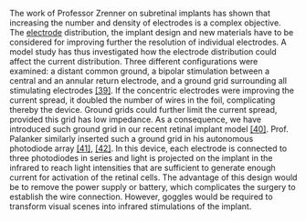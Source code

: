 The work of Professor Zrenner on subretinal implants has shown that increasing the number and density of electrodes is a complex objective. The [electrode](https://www.sciencedirect.com/topics/agricultural-and-biological-sciences/electrodes) distribution, the implant design and new materials have to be considered for improving further the resolution of individual electrodes. A model study has thus investigated how the electrode distribution could affect the current distribution. Three different configurations were examined: a distant common ground, a bipolar stimulation between a central and an annular return electrode, and a ground grid surrounding all stimulating electrodes [[39]](https://www.sciencedirect.com/science/article/pii/S163106911400002X#bib0195). If the concentric electrodes were improving the current spread, it doubled the number of wires in the foil, complicating thereby the device. Ground grids could further limit the current spread, provided this grid has low impedance. As a consequence, we have introduced such ground grid in our recent retinal implant model [[40]](https://www.sciencedirect.com/science/article/pii/S163106911400002X#bib0200). Prof. Palanker similarly inserted such a ground grid in his autonomous photodiode array [[41]](https://www.sciencedirect.com/science/article/pii/S163106911400002X#bib0205), [[42]](https://www.sciencedirect.com/science/article/pii/S163106911400002X#bib0210). In this device, each electrode is connected to three photodiodes in series and light is projected on the implant in the infrared to reach light intensities that are sufficient to generate enough current for activation of the retinal cells. The advantage of this design would be to remove the power supply or battery, which complicates the surgery to establish the wire connection. However, goggles would be required to transform visual scenes into infrared stimulations of the implant.